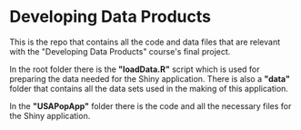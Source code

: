# Developing Data Products
This is the repo that contains all the code and data files that are relevant with the "Developing Data Products" course's final project.

In the root folder there is the **"loadData.R"** script which is used for preparing the data needed for the Shiny application. There is also a **"data"** folder that contains all the data sets used in the making of this application.

In the **"USAPopApp"** folder there is the code and all the necessary files for the Shiny application.
